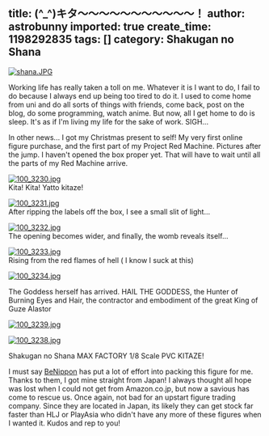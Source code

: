 title: (^_^)キタ～～～～～～～～～～～！
author: astrobunny
imported: true
create_time: 1198292835
tags: []
category: Shakugan no Shana
---
 [![shana.JPG](wp-uploads/2007/12/shana.thumbnail.JPG)](/images/wp-uploads/2007/12/shana.JPG "shana.JPG")  
  
Working life has really taken a toll on me. Whatever it is I want to do, I fail to do because I always end up being too tired to do it. I used to come home from uni and do all sorts of things with friends, come back, post on the blog, do some programming, watch anime. But now, all I get home to do is sleep. It's as if I'm living my life for the sake of work. SIGH...  
  
In other news... I got my Christmas present to self! My very first online figure purchase, and the first part of my Project Red Machine. Pictures after the jump. I haven't opened the box proper yet. That will have to wait until all the parts of my Red Machine arrive.  
  
<!--more-->  
  
 [![100_3230.jpg](wp-uploads/2007/12/100_3230.thumbnail.jpg)](/images/wp-uploads/2007/12/100_3230.jpg "100\_3230.jpg")  
Kita! Kita! Yatto kitaze!  
  
 [![100_3231.jpg](wp-uploads/2007/12/100_3231.thumbnail.jpg)](/images/wp-uploads/2007/12/100_3231.jpg "100\_3231.jpg")  
After ripping the labels off the box, I see a small slit of light...  
  
 [![100_3232.jpg](wp-uploads/2007/12/100_3232.thumbnail.jpg)](/images/wp-uploads/2007/12/100_3232.jpg "100\_3232.jpg")  
The opening becomes wider, and finally, the womb reveals itself...  
  
 [![100_3233.jpg](wp-uploads/2007/12/100_3233.thumbnail.jpg)](/images/wp-uploads/2007/12/100_3233.jpg "100\_3233.jpg")  
Rising from the red flames of hell ( I know I suck at this)  
  
 [![100_3234.jpg](wp-uploads/2007/12/100_3234.thumbnail.jpg)](/images/wp-uploads/2007/12/100_3234.jpg "100\_3234.jpg")  
  
The Goddess herself has arrived. HAIL THE GODDESS, the Hunter of Burning Eyes and Hair, the contractor and embodiment of the great King of Guze Alastor  
  
 [![100_3239.jpg](wp-uploads/2007/12/100_3239.thumbnail.jpg)](/images/wp-uploads/2007/12/100_3239.jpg "100\_3239.jpg")  
  
 [![100_3238.jpg](wp-uploads/2007/12/100_3238.thumbnail.jpg)](/images/wp-uploads/2007/12/100_3238.jpg "100\_3238.jpg")  
  
Shakugan no Shana MAX FACTORY 1/8 Scale PVC KITAZE!  
  
I must say [BeNippon](http://benippon.com/) has put a lot of effort into packing this figure for me. Thanks to them, I got mine straight from Japan! I always thought all hope was lost when I could not get from Amazon.co.jp, but now a savious has come to rescue us. Once again, not bad for an upstart figure trading company. Since they are located in Japan, its likely they can get stock far faster than HLJ or PlayAsia who didn't have any more of these figures when I wanted it. Kudos and rep to you!